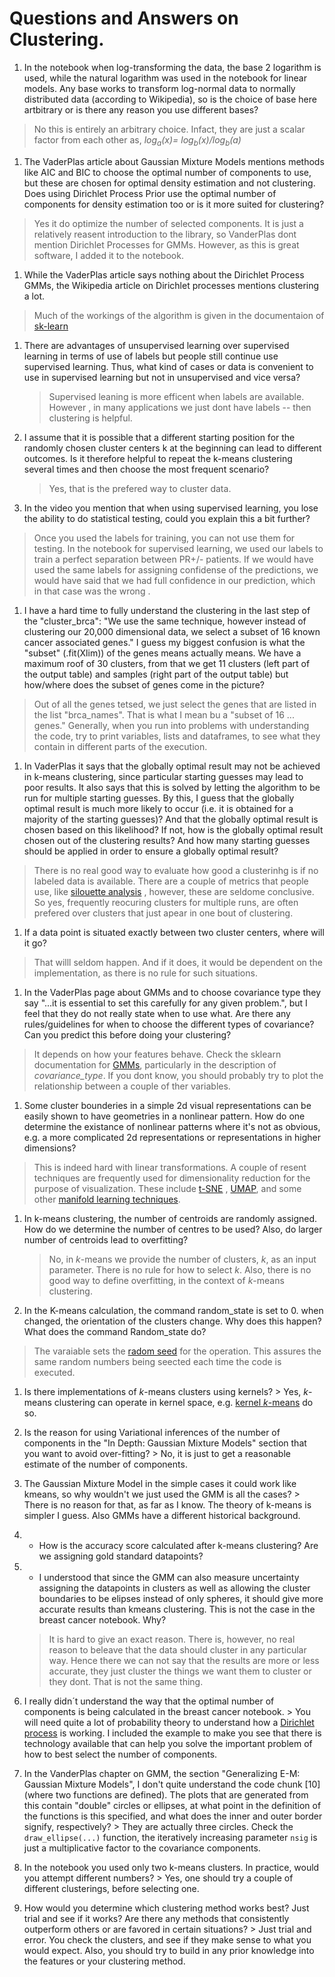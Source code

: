 # Questions and Answers on Clustering.

1. In the notebook when log-transforming the data, the base 2 logarithm is used, while the natural logarithm was used in the notebook for linear models. Any base works to transform log-normal data to normally distributed data (according to Wikipedia), so is the choice of base here artbitrary or is there any reason you use different bases?
  > No this is entirely an arbitrary choice.  Infact, they are just a scalar factor from each other as, *log<sub>a</sub>(x)= log<sub>b</sub>(x)/log<sub>b</sub>(a)*

1. The VaderPlas article about Gaussian Mixture Models mentions methods like AIC and BIC to choose the optimal number of components to use, but these are chosen for optimal density estimation and not clustering. Does using Dirichlet Process Prior use the optimal number of components for density estimation too or is it more suited for clustering?
  > Yes it do optimize the number of selected components. It is just a relatively reasent introduction to the library, so VanderPlas dont mention Dirichlet Processes for GMMs. However, as this is great software, I added it to the notebook.

1. While the VaderPlas article says nothing about the Dirichlet Process GMMs, the Wikipedia article on Dirichlet processes mentions clustering a lot.
  > Much of the workings of the algorithm is given in the documentaion of [sk-learn](https://scikit-learn.org/stable/modules/mixture.html#bgmm)

1. There are advantages of unsupervised learning over supervised learning in terms of use of labels but people still continue use supervised learning. Thus, what kind of cases or data is convenient to use in supervised learning but not in unsupervised and vice versa?
   > Supervised leaning is more efficent when labels are available. However , in many applications we just dont have labels -- then clustering is helpful.

1. I assume that it is possible that a different starting position for the randomly chosen cluster centers k at the beginning can lead to different outcomes. Is it therefore helpful to repeat the k-means clustering several times and then choose the most frequent scenario?
   > Yes, that is the prefered way to cluster data.

1. In the video you mention that when using supervised learning, you lose the ability to do statistical testing, could you explain this a bit further?
  > Once you used the labels for training, you can not use them for testing. In the notebook for supervised learning, we used our labels to train a perfect separation between PR+/- patients. If we would have used the same labels for assigning confidense of the predictions, we would have said that we had full confidence in our prediction, which in that case was the wrong .


1. I have a hard time to fully understand the clustering in the last step of the "cluster_brca": "We use the same technique, however instead of clustering our 20,000 dimensional data, we select a subset of 16 known cancer associated genes."
I guess my biggest confusion is what the "subset" (.fit(Xlim)) of the genes means actually means. We have a maximum roof of 30 clusters, from that we get 11 clusters (left part of the output table) and samples (right part of the output table) but how/where does the subset of genes come in the picture?
  > Out of all the genes tetsed, we just select the genes that are listed in the list "brca_names". That is what I mean bu a "subset of 16 ... genes." Generally, when you run into problems with understanding the code,  try to print variables, lists and dataframes, to see what they contain in different parts of the execution.

1. In VaderPlas it says that the globally optimal result may not be achieved in k-means clustering, since particular starting guesses may lead to poor results. It also says that this is solved by letting the algorithm to be run for multiple starting guesses. By this, I guess that the globally optimal result is much more likely to occur (i.e. it is obtained for a majority of the starting guesses)? And that the globally optimal result is chosen based on this likelihood? If not, how is the globally optimal result chosen out of the clustering results? And how many starting guesses should be applied in order to ensure a globally optimal result?
  > There is no real good way to evaluate how good a clusterinhg is if no labeled data is available. There are a couple of metrics that people use, like [silouette analysis](https://scikit-learn.org/stable/auto_examples/cluster/plot_kmeans_silhouette_analysis.html) , however, these are seldome conclusive. So yes, frequently reocuring clusters for multiple runs, are often prefered over clusters that just apear in one bout of clustering.

1. If a data point is situated exactly between two cluster centers, where will it go?
  > That willl seldom happen. And if it does, it would be dependent on the implementation, as there is no rule for such situations.

1. In the VaderPlas page about GMMs and to choose covariance type they say "...it is essential to set this carefully for any given problem.",  but I feel that they do not really state when to use what. Are there any rules/guidelines for when to choose the different types of covariance? Can you predict this before doing your clustering?
  > It depends on how your features behave. Check the sklearn documentation for [GMMs](https://scikit-learn.org/stable/modules/generated/sklearn.mixture.GaussianMixture.html), particularly in the description of  *covariance_type*.  If you dont know, you should probably try to plot the relationship between a couple of ther variables.

1. Some cluster bounderies in a simple 2d visual representations can be easily shown to have geometries in a nonlinear pattern.
How do one determine the existance of nonlinear patterns where it's not as obvious, e.g. a more complicated 2d representations or representations in higher dimensions?
  > This is indeed hard with linear transformations. A couple of resent techniques are frequently used for dimensionality reduction for the purpose of visualization. These include [t-SNE](https://en.wikipedia.org/wiki/T-distributed_stochastic_neighbor_embedding) , [UMAP](https://umap-learn.readthedocs.io/en/latest/basic_usage.html), and some other [manifold learning techniques](https://scikit-learn.org/stable/modules/manifold.html).

1. In k-means clustering, the number of centroids are randomly assigned. How do we determine the number of centres to be used? Also, do larger number of centroids lead to overfitting?
   > No, in *k*-means we provide the number of clusters, *k*, as an input parameter.  There is no rule for how to select *k*. Also, there is no good way to define overfitting, in the context of *k*-means clustering.

1. In the K-means calculation, the command random_state is set to 0. when changed, the orientation of the clusters change. Why does this happen? What does the command Random_state do?
  > The varaiable sets the [radom seed](https://stackoverflow.com/questions/28064634/random-state-pseudo-random-number-in-scikit-learn) for the operation. This assures the same random numbers being seected each time the code is executed.

  1. Is there implementations of *k*-means clusters using kernels?
    > Yes, *k*-means clustering can operate in kernel space, e.g. [kernel *k*-means](https://sites.google.com/site/dataclusteringalgorithms/kernel-k-means-clustering-algorithm) do so.

  1. Is the reason for using Variational inferences of the number of components in the "In Depth: Gaussian Mixture Models" section that you want to avoid over-fitting?
    > No, it is just to get a reasonable estimate of the number of components.

  1. The Gaussian Mixture Model in the simple cases it could work like kmeans, so why wouldn't we just used the GMM is all the cases?
    > There is no reason for that, as far as I know. The theory of k-means is simpler I guess. Also GMMs have a different historical background.

  1. - How is the accuracy score calculated after k-means clustering? Are we assigning gold standard datapoints?
  1. - I understood that since the GMM can also measure uncertainty assigning the datapoints in clusters as well as allowing the cluster boundaries to be elipses instead of only spheres, it should give more accurate results than kmeans clustering. This is not the case in the breast cancer notebook. Why?
     > It is hard to give an exact reason. There is, however, no real reason to beleave that  the data should cluster in any particular way. Hence there we can not say that the results are more or less accurate, they just cluster the things we want them to cluster or they dont. That is not the same thing.

  1. I really didn´t understand the way that the optimal number of components is being calculated in the breast cancer notebook.
    > You will need quite a lot of probability theory to understand how a [Dirichlet process](https://en.wikipedia.org/wiki/Dirichlet_process) is working. I included the example to make you see that there is technology available that can help you solve the important problem of how to best select the number of components.

  1. In the VanderPlas chapter on GMM, the section "Generalizing E-M: Gaussian Mixture Models", I don't quite understand the code chunk [10] (where two functions are defined). The plots that are generated from this contain "double" circles or ellipses, at what point in the definition of the functions is this specified, and what does the inner and outer border signify, respectively?
    > They are actually three circles. Check the ``draw_ellipse(...)`` function, the iteratively increasing parameter ``nsig`` is just a multiplicative factor to the covariance components.

  1. In the notebook you used only two k-means clusters. In practice, would you attempt different numbers?
    > Yes, one should try a couple of different clusterings, before selecting one.

  1. How would you determine which clustering method works best? Just trial and see if it works? Are there any methods that consistently outperform others or are favored in certain situations?
    > Just trial and error. You check the clusters, and see if they make sense to what you would expect. Also, you should try to build in any prior knowledge into the features or your clustering method.
